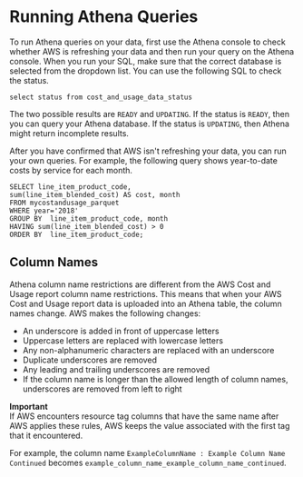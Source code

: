 # Running Athena Queries<a name="run-athena-sql"></a>

To run Athena queries on your data, first use the Athena console to check whether AWS is refreshing your data and then run your query on the Athena console\. When you run your SQL, make sure that the correct database is selected from the dropdown list\. You can use the following SQL to check the status\.

```
select status from cost_and_usage_data_status 
```

The two possible results are `READY` and `UPDATING`\. If the status is `READY`, then you can query your Athena database\. If the status is `UPDATING`, then Athena might return incomplete results\.

After you have confirmed that AWS isn't refreshing your data, you can run your own queries\. For example, the following query shows year\-to\-date costs by service for each month\.

```
SELECT line_item_product_code,
sum(line_item_blended_cost) AS cost, month
FROM mycostandusage_parquet
WHERE year='2018'
GROUP BY  line_item_product_code, month
HAVING sum(line_item_blended_cost) > 0
ORDER BY  line_item_product_code;
```

## Column Names<a name="column-transformations"></a>

Athena column name restrictions are different from the AWS Cost and Usage report column name restrictions\. This means that when your AWS Cost and Usage report data is uploaded into an Athena table, the column names change\. AWS makes the following changes:
+ An underscore is added in front of uppercase letters
+ Uppercase letters are replaced with lowercase letters 
+ Any non\-alphanumeric characters are replaced with an underscore
+ Duplicate underscores are removed
+ Any leading and trailing underscores are removed
+ If the column name is longer than the allowed length of column names, underscores are removed from left to right

**Important**  
If AWS encounters resource tag columns that have the same name after AWS applies these rules, AWS keeps the value associated with the first tag that it encountered\. 

For example, the column name `ExampleColumnName : Example Column Name Continued` becomes `example_column_name_example_column_name_continued`\.